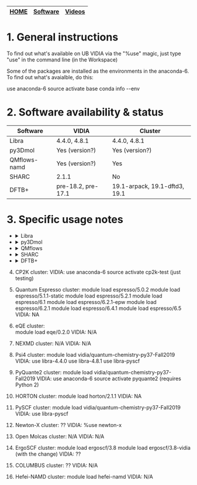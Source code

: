 | [HOME](README.md) |  [Software](Software.md)   |    [Videos](Videos.md)              |
| -------- | ----------------------------------- | ----------------------------------- |



# 1. General instructions

To find out what's available on UB VIDIA via the "%use" magic, just type "use" in the command line (in the Workspace)


Some of the packages are installed as the environments in the anaconda-6.
To find out what's avaialble, do this:

use anaconda-6
source activate base
conda info --env





# 2. Software availability & status

|   Software                     |         VIDIA                |         Cluster              |
| ----------                     | ---------------------------- | ---------------------------- |
|  Libra                         | 4.4.0, 4.8.1                 |  4.4.0, 4.8.1                  |
|  py3Dmol                       |  Yes (version?)              |  Yes (version?)                  |
|  QMflows-namd                  |           Yes (version?)         |         Yes                  |
|  SHARC                         |           2.1.1                |         No                   |
|  DFTB+                         |   pre-18.2, pre-17.1         |  19.1-arpack, 19.1-dftd3, 19.1     |



# 3. Specific usage notes


* <details>
  <summary>Libra</summary>  
  Description:
  VIDIA:

    use libra-4.4.0
    use libra-4.8.1
    use libra-pyscf

  Cluster:

    module load vidia/quantum-chemistry-py37-Fall2019  

  Notes:
  </details>


* <details>
  <summary>py3Dmol</summary>  
  Description:
  VIDIA:

    use libra-4.4.0
    use libra-4.8.1
    use libra-pyscf

  Cluster:

    module load vidia/quantum-chemistry-py37-Fall2019  

  Notes:
  </details>



* <details>
  <summary>QMflows</summary>  
  Description:
  VIDIA:

    use anaconda-6
    source activate qmflows

  Cluster:

    module load vidia/quantum-chemistry-py37-Fall2019  

  Notes:
  </details>

* <details>
  <summary>SHARC</summary>  
  Description:

  VIDIA:

    use sharc-2.1.1

  Cluster:
    N/A

  Notes: doesn't include PySHARC
  </details>

* <details>
  <summary>DFTB+</summary>  
  Description:

  VIDIA:

    use dftbplus-pre-18.2 

  or

    use dftbplus-pre-17.1 

  Cluster:
  A version for TD-DFTB+ calculations, but not parallel

    module load dftbplus/19.1-arpack

  A version that includes Grimme's dispersion:

    module load dftbplus/19.1-dftd3

  A generic version (parallel):

    module load dftbplus/19.1 

  Notes: 
  This one is available, but doesn't work due to library conflicts

    use dftbplus-18.2 
  </details>


4. CP2K
    cluster:
    VIDIA:
        use anaconda-6
        source activate cp2k-test (just testing)


5. Quantum Espresso
    cluster:
        module load espresso/5.0.2
        module load espresso/5.1.1-static
        module load espresso/5.2.1
        module load espresso/6.1
        module load espresso/6.2.1-epw
        module load espresso/6.2.1
        module load espresso/6.4.1
        module load espresso/6.5
    VIDIA: 
        NA 

6. eQE
    cluster:  
        module load eqe/0.2.0
    VIDIA: 
        N/A

7. NEXMD
    cluster:
        N/A
    VIDIA:
        N/A

8. Psi4
    cluster:
        module load vidia/quantum-chemistry-py37-Fall2019
    VIDIA:
        use libra-4.4.0
        use libra-4.8.1
        use libra-pyscf


9. PyQuante2
    cluster:
        module load vidia/quantum-chemistry-py37-Fall2019
    VIDIA:
        use anaconda-6
        source activate pyquante2  (requires Python 2)


10. HORTON
    cluster:
        module load horton/2.1.1
    VIDIA:
        NA

11. PySCF
    cluster:
        module load vidia/quantum-chemistry-py37-Fall2019
    VIDIA:
        use libra-pyscf
        

12. Newton-X
    cluster: 
        ??
    VIDIA: 
        %use newton-x

13. Open Molcas
    cluster:
        N/A
    VIDIA:
        N/A

14. ErgoSCF
    cluster: 
        module load ergoscf/3.8
        module load ergoscf/3.8-vidia  (with the change)
    VIDIA: 
        ??

15. COLUMBUS
    cluster:
        ?? 
    VIDIA:
        N/A

16. Hefei-NAMD
    cluster:
        module load hefei-namd
    VIDIA:
        N/A


